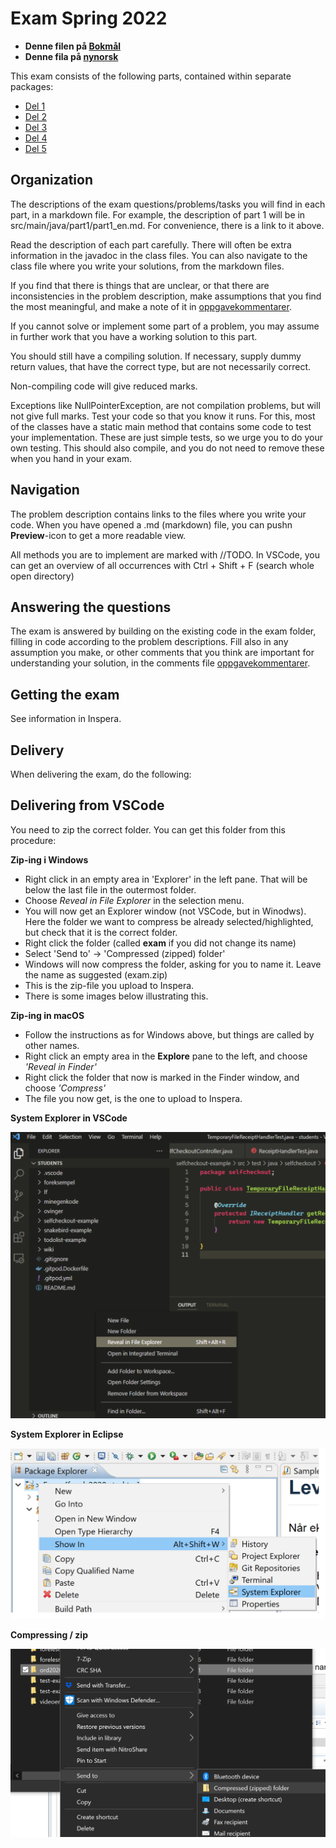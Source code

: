 # Exam Spring 2022

- **Denne filen på [Bokmål](README.md)**
- **Denne fila på [nynorsk](README_nn.md)**

This exam consists of the following parts, contained within separate packages:

- [Del 1](src/main/java/part1/part1_en.md)
- [Del 2](src/main/java/part2/part2_en.md) 
- [Del 3](src/main/java/part3/part3_en.md) 
- [Del 4](src/main/java/part4/part4_en.md) 
- [Del 5](src/main/java/part5/part5_en.md)


## Organization

The descriptions of the exam questions/problems/tasks you will find in each part, in a markdown file. For example, the description of part 1 will be in src/main/java/part1/part1_en.md. For convenience, there is a link to it above. 

Read the description of each part carefully. There will often be extra information in the javadoc in the class files. You can also navigate to the class file where you write your solutions, from the markdown files.

If you find that there is things that are unclear, or that there are inconsistencies in the problem description, make assumptions that you find the most meaningful, and make a note of it in [oppgavekommentarer](oppgavekommentarer.md).

If you cannot solve or implement some part of a problem, you may assume in further work that you have a working solution to this part. 

You should still have a compiling solution. If necessary, supply dummy return values, that have the correct type, but are not necessarily correct.

Non-compiling code will give reduced marks.

Exceptions like NullPointerException, are not compilation problems, but will not give full marks. 
Test your code so that you know it runs. For this, most of the classes have a static main method that contains some code to test your implementation. These are just simple tests, so we urge you to do your own testing. This should also compile, and you do not need to remove these when you hand in your exam.

## Navigation

The problem description contains links to the files where you write your code. When you have opened a .md (markdown) file, you can pushn **Preview**-icon to get a more readable view.

All methods you are to implement are marked with //TODO.
In VSCode, you can get an overview of all occurrences with Ctrl + Shift + F (search whole open directory)

## Answering the questions

The exam is answered by building on the existing code in the exam folder, filling in code according to the problem descriptions. Fill also in any assumption you make, or other comments that you think are important for understanding your solution, in the comments file [oppgavekommentarer](oppgavekommentarer.md).

## Getting the exam 
See information in Inspera. 

## Delivery
When delivering the exam, do the following:

## Delivering from VSCode
You need to zip the correct folder. You can get this folder from this procedure:

**Zip-ing i Windows**
- Right click in an empty area in 'Explorer' in the left pane. That will be below the last file in the outermost folder.
- Choose *Reveal in File Explorer* in the selection menu.
- You will now get an Explorer window (not VSCode, but in Winodws). Here the folder we want to compress be already selected/highlighted, but check that it is the correct folder.
- Right click the folder (called **exam** if you did not change its name)
- Select 'Send to' -> 'Compressed (zipped) folder'
- Windows will now compress the folder, asking for you to name it. Leave the name as suggested (exam.zip)
- This is the zip-file you upload to Inspera.
- There is some images below illustrating this.

**Zip-ing in macOS**

- Follow the instructions as for Windows above, but things are called by other names.
- Right click an empty area in the **Explore** pane to the left, and choose *'Reveal in Finder'*
- Right click the folder that now is marked in the Finder window, and choose *'Compress'*
- The file you now get, is the one to upload to Inspera.


**System Explorer in VSCode**

<img src="images/System_Explorer_VSCode.png" alt="drawing" width="600"/>

**System Explorer in Eclipse**

<img src="images/System_Explorer.png" alt="drawing" width="600"/>

**Compressing / zip**

<img src="images/Compress.png" alt="drawing" width="600"/>
